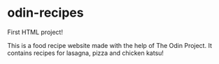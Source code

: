 # odin-recipes
First HTML project!

This is a food recipe website made with the help of The Odin Project.
It contains recipes for lasagna, pizza and chicken katsu!